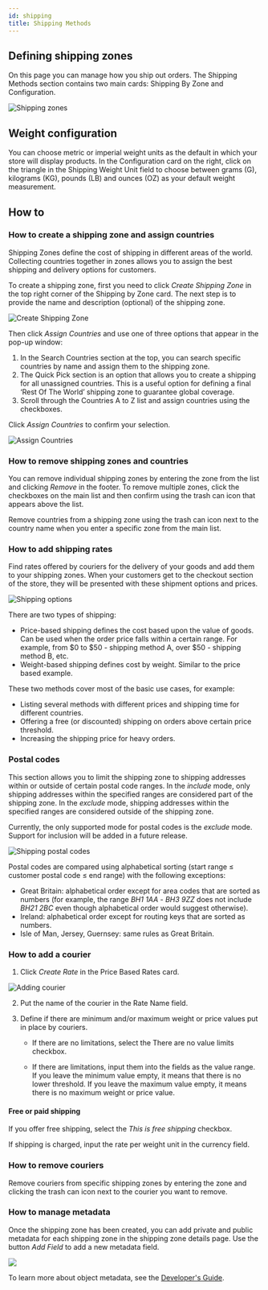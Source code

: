 ```yaml
---
id: shipping
title: Shipping Methods
---
```


## Defining shipping zones 

On this page you can manage how you ship out orders. The Shipping Methods section contains two main cards: Shipping By Zone and Configuration.

![Shipping zones](../screenshots/config-shipping-zone-list.jpeg)


## Weight configuration

You can choose metric or imperial weight units as the default in which your store will display products. In the Configuration card on the right, click on the triangle in the Shipping Weight Unit field to choose between grams (G), kilograms (KG), pounds (LB) and ounces (OZ) as your default weight measurement.

## How to

### How to create a shipping zone and assign countries

Shipping Zones define the cost of shipping in different areas of the world. Collecting countries together in zones allows you to assign the best shipping and delivery options for customers.

To create a shipping zone, first you need to click _Create Shipping Zone_ in the top right corner of the Shipping by Zone card. The next step is to provide the name and description (optional) of the shipping zone. 

![Create Shipping Zone](../screenshots/config-shipping-zone-create-new.jpg)

Then click _Assign Countries_ and use one of three options that appear in the pop-up window:

1. In the Search Countries section at the top, you can search specific countries by name and assign them to the shipping zone.
2. The Quick Pick section is an option that allows you to create a shipping for all unassigned countries. This is a useful option for defining a final ‘Rest Of The World’ shipping zone to guarantee global coverage.
3. Scroll through the Countries A to Z list and assign countries using the checkboxes.

Click _Assign Countries_ to confirm your selection.

![Assign Countries](../screenshots/config-shipping-zone-assign-countries.jpg)

### How to remove shipping zones and countries

You can remove individual shipping zones by entering the zone from the list and clicking _Remove_ in the footer. To remove multiple zones, click the checkboxes on the main list and then confirm using the trash can icon that appears above the list.

Remove countries from a shipping zone using the trash can icon next to the country name when you enter a specific zone from the main list.


### How to add shipping rates

Find rates offered by couriers for the delivery of your goods and add them to your shipping zones. When your customers get to the checkout section of the store, they will be presented with these shipment options and prices.

![Shipping options](../screenshots/config-shipping-zone-details.jpeg)

There are two types of shipping:

- Price-based shipping defines the cost based upon the value of goods. Can be used when the order price falls within a certain range. For example, from $0 to $50 - shipping method A, over $50 - shipping method B, etc.
- Weight-based shipping defines cost by weight. Similar to the price based example. 

These two methods cover most of the basic use cases, for example:

* Listing several methods with different prices and shipping time for different countries.
* Offering a free (or discounted) shipping on orders above certain price threshold.
* Increasing the shipping price for heavy orders.


### Postal codes

This section allows you to limit the shipping zone to shipping addresses within or outside of certain postal code ranges.
In the *include* mode, only shipping addresses within the specified ranges are considered part of the shipping zone. In the *exclude* mode, shipping addresses within the specified ranges are considered outside of the shipping zone.

Currently, the only supported mode for postal codes is the *exclude* mode. Support for inclusion will be added in a future release.

![Shipping postal codes](../screenshots/postal-codes.png)

Postal codes are compared using alphabetical sorting (start range ≤ customer postal code ≤ end range) with the following exceptions:
- Great Britain: alphabetical order except for area codes that are sorted as numbers (for example, the range *BH1 1AA* - *BH3 9ZZ* does not include *BH21 2BC* even though alphabetical order would suggest otherwise).
- Ireland: alphabetical order except for routing keys that are sorted as numbers.
- Isle of Man, Jersey, Guernsey: same rules as Great Britain.


### How to add a courier

1. Click _Create&nbsp;Rate_ in the Price Based Rates card.

![Adding courier](../screenshots/config-shipping-zone-prices.jpeg)

2. Put the name of the courier in the Rate Name field.

3. Define if there are minimum and/or maximum weight or price values put in place by couriers. 

    * If there are no limitations, select the There are no value limits checkbox. 

    * If there are limitations, input them into the fields as the value range. If you leave the minimum value empty, it means that there is no lower threshold. If you leave the maximum value empty, it means there is no maximum weight or price value.

#### Free or paid shipping

If you offer free shipping, select the _This is free shipping_ checkbox. 

If shipping is charged, input the rate per weight unit in the currency field.


### How to remove couriers

Remove couriers from specific shipping zones by entering the zone and clicking the trash can icon next to the courier you want to remove.

### How to manage metadata

Once the shipping zone has been created, you can add private and public metadata for each shipping zone in the shipping zone details page. Use the button _Add Field_ to add a new metadata field.

![](../screenshots/metadata.jpg)

To learn more about object metadata, see the [Developer's Guide](developer/metadata.mdx).
